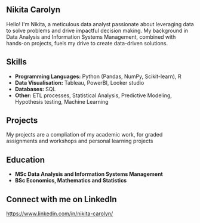 ## Nikita Carolyn

Hello! I'm Nikita, a meticulous data analyst passionate about leveraging data to solve problems and drive impactful decision making. My background in Data Analysis and Information Systems Management, combined with hands-on projects, fuels my drive to create data-driven solutions.

##   Skills

* **Programming Languages:** Python (Pandas, NumPy, Scikit-learn), R
* **Data Visualisation:** Tableau, PowerBI, Looker studio
* **Databases:** SQL
* **Other:** ETL processes, Statistical Analysis, Predictive Modeling, Hypothesis testing, Machine Learning

##   Projects

My projects are a compliation of my academic work, for graded assignments and workshops and personal learning projects

##   Education

* **MSc Data Analysis and Information Systems Management**
* **BSc Economics, Mathematics and Statistics**

##   Connect with me on LinkedIn
https://www.linkedin.com/in/nikita-carolyn/

